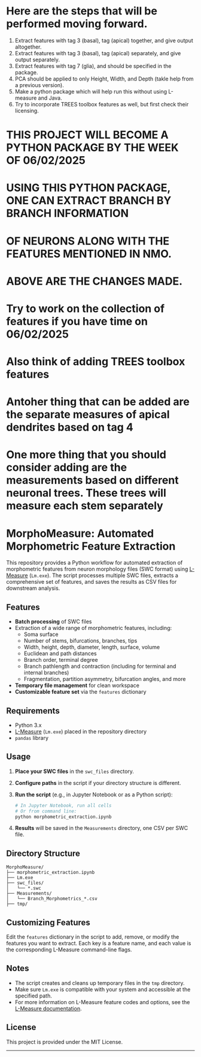 # Here are the steps that will be performed moving forward. 

1. Extract features with tag 3 (basal), tag (apical) together, and give output altogether.
2. Extract features with tag 3 (basal), tag (apical) separately, and give output separately.
3. Extract features with tag 7 (glia), and should be specified in the package.
4. PCA should be applied to only Height, Width, and Depth (takle help from a previous version). 
5. Make a python package which will help run this without using L-measure and Java.
6. Try to incorporate TREES toolbox features as well, but first check their licensing. 


# THIS PROJECT WILL BECOME A PYTHON PACKAGE BY THE WEEK OF 06/02/2025
# USING THIS PYTHON PACKAGE, ONE CAN EXTRACT BRANCH BY BRANCH INFORMATION 
# OF NEURONS ALONG WITH THE FEATURES MENTIONED IN NMO. 

# ABOVE ARE THE CHANGES MADE. 

# Try to work on the collection of features if you have time on 06/02/2025
# Also think of adding TREES toolbox features
# Antoher thing that can be added are the separate measures of apical dendrites based on tag 4
# One more thing that you should consider adding are the measurements based on different neuronal trees. These trees will measure each stem separately

# MorphoMeasure: Automated Morphometric Feature Extraction

This repository provides a Python workflow for automated extraction of morphometric features from neuron morphology files (SWC format) using [L-Measure](http://cng.gmu.edu:8080/Lm/help/index.htm) (`Lm.exe`). The script processes multiple SWC files, extracts a comprehensive set of features, and saves the results as CSV files for downstream analysis.

## Features

- **Batch processing** of SWC files
- Extraction of a wide range of morphometric features, including:
  - Soma surface
  - Number of stems, bifurcations, branches, tips
  - Width, height, depth, diameter, length, surface, volume
  - Euclidean and path distances
  - Branch order, terminal degree
  - Branch pathlength and contraction (including for terminal and internal branches)
  - Fragmentation, partition asymmetry, bifurcation angles, and more
- **Temporary file management** for clean workspace
- **Customizable feature set** via the `features` dictionary

## Requirements

- Python 3.x
- [L-Measure](http://cng.gmu.edu:8080/Lm/help/index.htm) (`Lm.exe`) placed in the repository directory
- `pandas` library

## Usage

1. **Place your SWC files** in the `swc_files` directory.
2. **Configure paths** in the script if your directory structure is different.
3. **Run the script** (e.g., in Jupyter Notebook or as a Python script):

   ```python
   # In Jupyter Notebook, run all cells
   # Or from command line:
   python morphometric_extraction.ipynb
   ```

4. **Results** will be saved in the `Measurements` directory, one CSV per SWC file.

## Directory Structure

```
MorphoMeasure/
├── morphometric_extraction.ipynb
├── Lm.exe
├── swc_files/
│   └── *.swc
├── Measurements/
│   └── Branch_Morphometrics_*.csv
├── tmp/
```

## Customizing Features

Edit the `features` dictionary in the script to add, remove, or modify the features you want to extract. Each key is a feature name, and each value is the corresponding L-Measure command-line flags.

## Notes

- The script creates and cleans up temporary files in the `tmp` directory.
- Make sure `Lm.exe` is compatible with your system and accessible at the specified path.
- For more information on L-Measure feature codes and options, see the [L-Measure documentation](http://cng.gmu.edu:8080/Lm/help/index.htm).

## License

This project is provided under the MIT License.

---